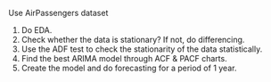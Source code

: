 Use AirPassengers dataset

1. Do EDA.
2. Check whether the data is stationary? If not, do differencing.
3. Use the ADF test to check the stationarity of the data statistically.
4. Find the best ARIMA model through ACF & PACF charts.
5. Create the model and do forecasting for a period of 1 year.
